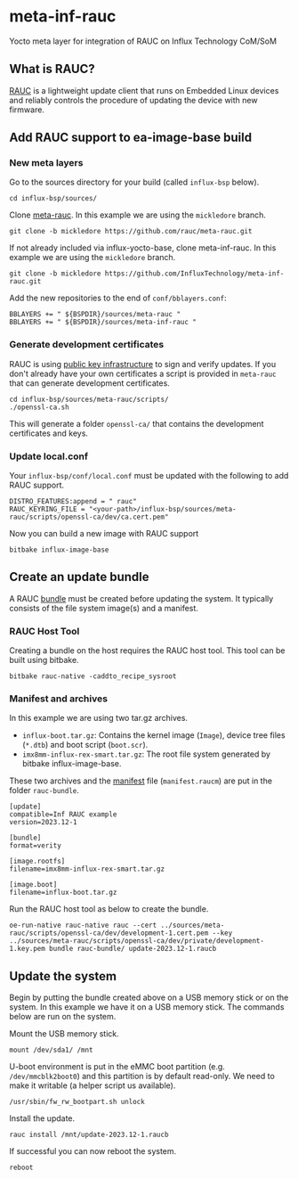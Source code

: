 # meta-inf-rauc
Yocto meta layer for integration of RAUC on Influx Technology CoM/SoM

## What is RAUC?

[RAUC](https://rauc.io/) is a lightweight update client that runs on Embedded 
Linux devices and reliably controls the procedure of updating the device with 
new firmware.

## Add RAUC support to ea-image-base build

### New meta layers

Go to the sources directory for your build (called `influx-bsp` below).

```
cd influx-bsp/sources/
```

Clone [meta-rauc](https://github.com/rauc/meta-rauc). In this example we are using the `mickledore` branch. 

```
git clone -b mickledore https://github.com/rauc/meta-rauc.git
```

If not already included via influx-yocto-base, clone meta-inf-rauc. In this example we are 
using the `mickledore` branch. 

```
git clone -b mickledore https://github.com/InfluxTechnology/meta-inf-rauc.git
```

Add the new repositories to the end of `conf/bblayers.conf`:

```
BBLAYERS += " ${BSPDIR}/sources/meta-rauc "
BBLAYERS += " ${BSPDIR}/sources/meta-inf-rauc "
```

### Generate development certificates

RAUC is using [public key infrastructure](https://rauc.readthedocs.io/en/latest/examples.html#pki-setup)
to sign and verify updates. If you don't already have your own certificates a script is provided in 
`meta-rauc` that can generate development certificates. 

```
cd influx-bsp/sources/meta-rauc/scripts/
./openssl-ca.sh
```

This will generate a folder `openssl-ca/` that contains the development certificates and keys.

### Update local.conf

Your `influx-bsp/conf/local.conf` must be updated with the following to add RAUC support. 

```
DISTRO_FEATURES:append = " rauc"
RAUC_KEYRING_FILE = "<your-path>/influx-bsp/sources/meta-rauc/scripts/openssl-ca/dev/ca.cert.pem"
```

Now you can build a new image with RAUC support

```
bitbake influx-image-base
```

## Create an update bundle

A RAUC [bundle](https://rauc.readthedocs.io/en/latest/using.html#creating-bundles)
must be created before updating the system. It typically consists of the file system 
image(s) and a manifest. 

### RAUC Host Tool

Creating a bundle on the host requires the RAUC host tool. This tool can be built using bitbake.

```
bitbake rauc-native -caddto_recipe_sysroot
```

### Manifest and archives

In this example we are using two tar.gz archives.

- `influx-boot.tar.gz`: Contains the kernel image (`Image`), device tree files (`*.dtb`) and boot script (`boot.scr`).
- `imx8mm-influx-rex-smart.tar.gz`: The root file system generated by bitbake influx-image-base.

These two archives and the [manifest](https://rauc.readthedocs.io/en/latest/reference.html#manifest) 
file (`manifest.raucm`) are put in the folder `rauc-bundle`.

```
[update]
compatible=Inf RAUC example
version=2023.12-1

[bundle]
format=verity

[image.rootfs]
filename=imx8mm-influx-rex-smart.tar.gz

[image.boot]
filename=influx-boot.tar.gz
```

Run the RAUC host tool as below to create the bundle.

```
oe-run-native rauc-native rauc --cert ../sources/meta-rauc/scripts/openssl-ca/dev/development-1.cert.pem --key ../sources/meta-rauc/scripts/openssl-ca/dev/private/development-1.key.pem bundle rauc-bundle/ update-2023.12-1.raucb
```

## Update the system

Begin by putting the bundle created above on a USB memory stick or on the system. In this example we 
have it on a USB memory stick. The commands below are run on the system.

Mount the USB memory stick.

```
mount /dev/sda1/ /mnt
```

U-boot environment is put in the eMMC boot partition (e.g. `/dev/mmcblk2boot0`) and this partition
is by default read-only. We need to make it writable (a helper script us available).

```
/usr/sbin/fw_rw_bootpart.sh unlock
```

Install the update.

```
rauc install /mnt/update-2023.12-1.raucb
```

If successful you can now reboot the system.

```
reboot
```



